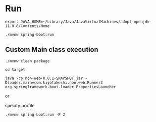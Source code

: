 # Run

```shell
export JAVA_HOME=~/Library/Java/JavaVirtualMachines/adopt-openjdk-11.0.8/Contents/Home
```

```shell
./mvnw spring-boot:run
```

## Custom Main class execution

```shell
./mvnw clean package

cd target

java -cp non-web-0.0.1-SNAPSHOT.jar -Dloader.main=com.kiyotakeshi.non.web.Runner3 org.springframework.boot.loader.PropertiesLauncher
```

or

specify profile

```shell
./mvnw spring-boot:run -P 2
```
